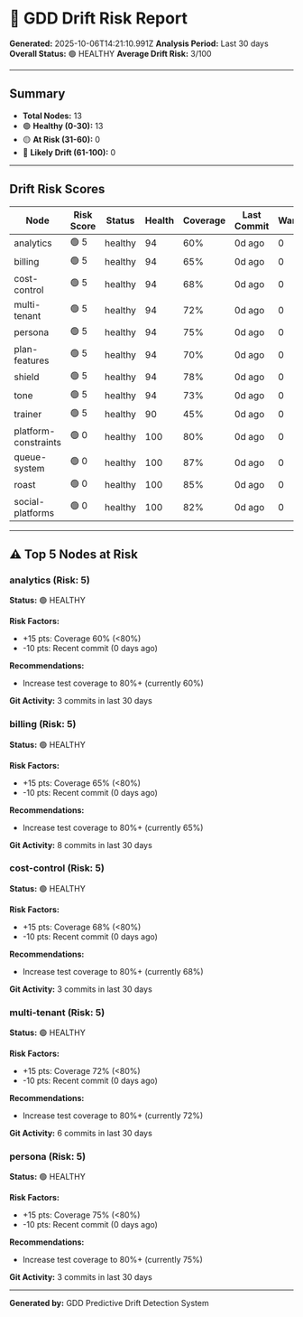 # 🔮 GDD Drift Risk Report

**Generated:** 2025-10-06T14:21:10.991Z
**Analysis Period:** Last 30 days
**Overall Status:** 🟢 HEALTHY
**Average Drift Risk:** 3/100

---

## Summary

- **Total Nodes:** 13
- 🟢 **Healthy (0-30):** 13
- 🟡 **At Risk (31-60):** 0
- 🔴 **Likely Drift (61-100):** 0

---

## Drift Risk Scores

| Node | Risk Score | Status | Health | Coverage | Last Commit | Warnings |
|------|------------|--------|--------|----------|-------------|----------|
| analytics | 🟢 5 | healthy | 94 | 60% | 0d ago | 0 |
| billing | 🟢 5 | healthy | 94 | 65% | 0d ago | 0 |
| cost-control | 🟢 5 | healthy | 94 | 68% | 0d ago | 0 |
| multi-tenant | 🟢 5 | healthy | 94 | 72% | 0d ago | 0 |
| persona | 🟢 5 | healthy | 94 | 75% | 0d ago | 0 |
| plan-features | 🟢 5 | healthy | 94 | 70% | 0d ago | 0 |
| shield | 🟢 5 | healthy | 94 | 78% | 0d ago | 0 |
| tone | 🟢 5 | healthy | 94 | 73% | 0d ago | 0 |
| trainer | 🟢 5 | healthy | 90 | 45% | 0d ago | 0 |
| platform-constraints | 🟢 0 | healthy | 100 | 80% | 0d ago | 0 |
| queue-system | 🟢 0 | healthy | 100 | 87% | 0d ago | 0 |
| roast | 🟢 0 | healthy | 100 | 85% | 0d ago | 0 |
| social-platforms | 🟢 0 | healthy | 100 | 82% | 0d ago | 0 |

---

## ⚠️ Top 5 Nodes at Risk

### analytics (Risk: 5)

**Status:** 🟢 HEALTHY

**Risk Factors:**
- +15 pts: Coverage 60% (<80%)
- -10 pts: Recent commit (0 days ago)

**Recommendations:**
- Increase test coverage to 80%+ (currently 60%)

**Git Activity:** 3 commits in last 30 days

### billing (Risk: 5)

**Status:** 🟢 HEALTHY

**Risk Factors:**
- +15 pts: Coverage 65% (<80%)
- -10 pts: Recent commit (0 days ago)

**Recommendations:**
- Increase test coverage to 80%+ (currently 65%)

**Git Activity:** 8 commits in last 30 days

### cost-control (Risk: 5)

**Status:** 🟢 HEALTHY

**Risk Factors:**
- +15 pts: Coverage 68% (<80%)
- -10 pts: Recent commit (0 days ago)

**Recommendations:**
- Increase test coverage to 80%+ (currently 68%)

**Git Activity:** 3 commits in last 30 days

### multi-tenant (Risk: 5)

**Status:** 🟢 HEALTHY

**Risk Factors:**
- +15 pts: Coverage 72% (<80%)
- -10 pts: Recent commit (0 days ago)

**Recommendations:**
- Increase test coverage to 80%+ (currently 72%)

**Git Activity:** 6 commits in last 30 days

### persona (Risk: 5)

**Status:** 🟢 HEALTHY

**Risk Factors:**
- +15 pts: Coverage 75% (<80%)
- -10 pts: Recent commit (0 days ago)

**Recommendations:**
- Increase test coverage to 80%+ (currently 75%)

**Git Activity:** 3 commits in last 30 days

---

**Generated by:** GDD Predictive Drift Detection System
